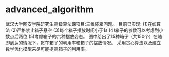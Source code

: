# advanced_algorithm
武汉大学网安学院研究生高级算法课项目:三维装箱问题。
目前已实现:
(1)在线算法
(2)严格禁止箱子悬空
(3)每个箱子摆放时间小于1s
(4)箱子的参数可以考虑到小数点后两位
(5)考虑箱子的六种摆放姿态。
图中给出了15种箱子（共150个）在随即到达的情况下，货车箱子的利用率和箱子的摆放情况。
采用贪心算法以及建立数学优化模型来尽可能提高箱子的利用率。

